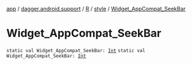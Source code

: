 [app](../../../index.md) / [dagger.android.support](../../index.md) / [R](../index.md) / [style](index.md) / [Widget_AppCompat_SeekBar](./-widget_-app-compat_-seek-bar.md)

# Widget_AppCompat_SeekBar

`static val Widget_AppCompat_SeekBar: `[`Int`](https://kotlinlang.org/api/latest/jvm/stdlib/kotlin/-int/index.html)
`static val Widget_AppCompat_SeekBar: `[`Int`](https://kotlinlang.org/api/latest/jvm/stdlib/kotlin/-int/index.html)